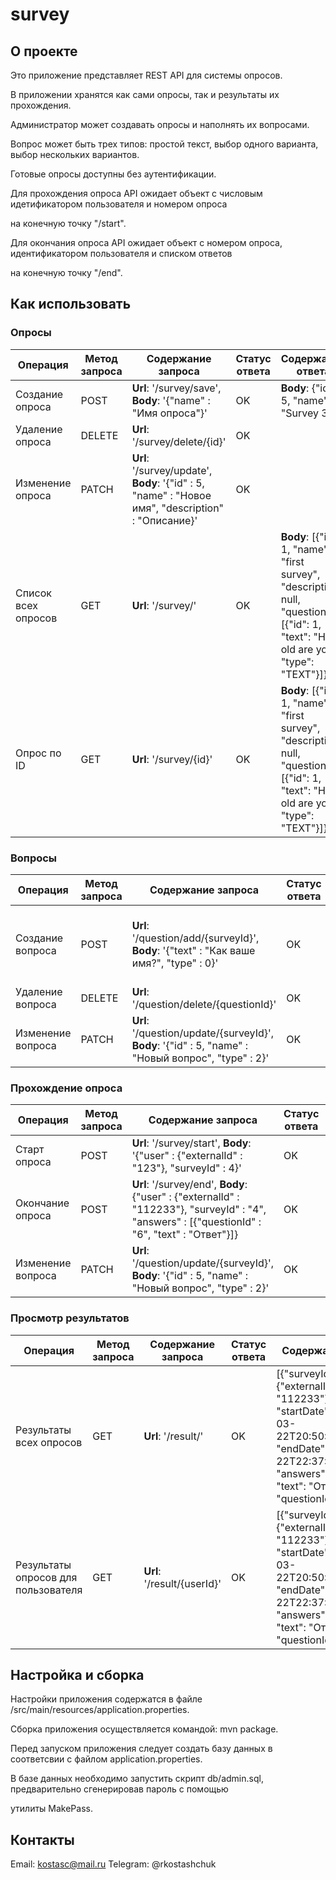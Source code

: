 # survey

## О проекте

Это приложение представляет REST API для системы опросов.

В приложении хранятся как сами опросы, так и результаты их прохождения.

Администратор может создавать опросы и наполнять их вопросами.

Вопрос может быть трех типов: простой текст, выбор одного варианта, выбор нескольких вариантов.

Готовые опросы доступны без аутентификации.

Для прохождения опроса API ожидает объект с числовым идетификатором пользователя и номером опроса

на конечную точку "/start".

Для окончания опроса API ожидает объект с номером опроса, идентификатором пользователя и списком ответов

на конечную точку "/end".



## Как использовать
### Опросы
| Операция | Метод запроса | Содержание запроса | Статус ответа | Содержание ответа |
|--|--|--|--|--|
| Создание опроса | POST | **Url**: '/survey/save', **Body**: '{"name" : "Имя опроса"}' | OK | **Body**:  {"id": 5, "name": "Survey 3", } |
| Удаление опроса | DELETE | **Url**: '/survey/delete/{id}' | OK |  |
| Изменение опроса | PATCH | **Url**: '/survey/update', **Body**: '{"id" : 5, "name" : "Новое имя", "description" : "Описание}' | OK |  |
| Список всех опросов | GET | **Url**: '/survey/' | OK | **Body**:  [{"id": 1, "name": "first survey", "description": null, "questions": [{"id": 1, "text": "How old are you?", "type": "TEXT"}]}] |
| Опрос по ID | GET | **Url**: '/survey/{id}' | OK | **Body**:  [{"id": 1, "name": "first survey", "description": null, "questions": [{"id": 1, "text": "How old are you?", "type": "TEXT"}]}] |
### Вопросы
| Операция | Метод запроса | Содержание запроса | Статус ответа | Содержание ответа |
|--|--|--|--|--|
| Создание вопроса | POST | **Url**: '/question/add/{surveyId}', **Body**: '{"text" : "Как ваше имя?", "type" : 0}' | OK | **Body**:  {"id": 6, "text": "What is your speciality?", "type": "TEXT"} |
| Удаление вопроса | DELETE | **Url**: '/question/delete/{questionId}' | OK |  |
| Изменение вопроса | PATCH | **Url**: '/question/update/{surveyId}', **Body**: '{"id" : 5, "name" : "Новый вопрос", "type" : 2}' | OK |  |
### Прохождение опроса
| Операция | Метод запроса | Содержание запроса | Статус ответа | Содержание ответа |
|--|--|--|--|--|
| Старт опроса | POST | **Url**: '/survey/start', **Body**: '{"user" : {"externalId" : "123"}, "surveyId" : 4}' | OK |  |
| Окончание опроса | POST | **Url**: '/survey/end', **Body**: {"user" : {"externalId" : "112233"}, "surveyId" : "4", "answers" : [{"questionId" : "6", "text" : "Ответ"}]}| OK |  |
| Изменение вопроса | PATCH | **Url**: '/question/update/{surveyId}', **Body**: '{"id" : 5, "name" : "Новый вопрос", "type" : 2}' | OK |  |
### Просмотр результатов
| Операция | Метод запроса | Содержание запроса | Статус ответа | Содержание ответа |
|--|--|--|--|--|
| Результаты всех опросов | GET | **Url**: '/result/' | OK | [{"surveyId": 3, "user": {"externalId": "112233"}, "id": 50, "startDate": "2022-03-22T20:50:30.601008", "endDate": "2022-03-22T22:37:13.729418", "answers": [{"id": 28, "text": "Ответ 1", "questionId": 3}]}] |
| Результаты опросов для пользователя | GET | **Url**: '/result/{userId}' | OK | [{"surveyId": 3, "user": {"externalId": "112233"}, "id": 50, "startDate": "2022-03-22T20:50:30.601008", "endDate": "2022-03-22T22:37:13.729418", "answers": [{"id": 28, "text": "Ответ 1", "questionId": 3}]}] |


## Настройка и сборка

Настройки приложения содержатся в файле /src/main/resources/application.properties.

Сборка приложения осуществляется командой: mvn package.

Перед запуском приложения следует создать базу данных в соответсвии с файлом application.properties.

В базе данных необходимо запустить скрипт db/admin.sql, предварительно сгенерировав пароль с помощью

утилиты MakePass.

## Контакты

Email: kostasc@mail.ru
Telegram: @rkostashchuk
